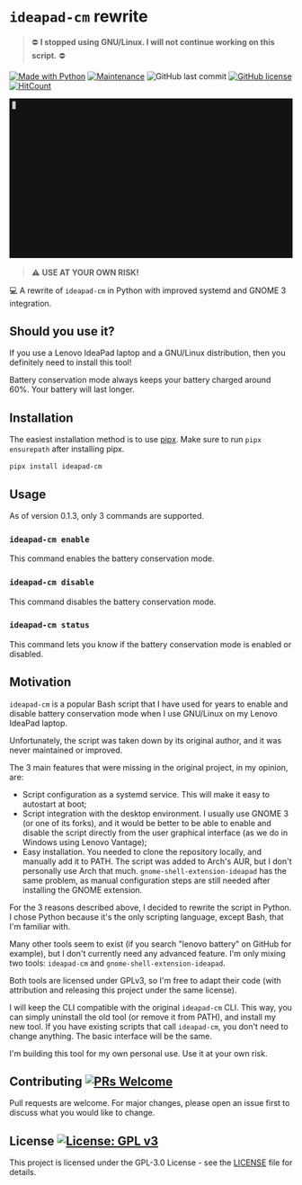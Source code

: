 # `ideapad-cm` rewrite

> :no_entry: **I stopped using GNU/Linux. I will not continue working on this script.** :no_entry:

[![Made with Python](https://img.shields.io/badge/Made%20with-Python-1f425f.svg)](https://www.python.org)
[![Maintenance](https://img.shields.io/badge/Maintained%3F-no-red.svg)](https://github.com/devaminb/ideapad-cm-rewrite/graphs/commit-activity)
![GitHub last commit](https://img.shields.io/github/last-commit/devaminb/ideapad-cm-rewrite)
[![GitHub license](https://img.shields.io/github/license/devaminb/ideapad-cm-rewrite)](https://github.com/devaminb/ideapad-cm-rewrite/blob/main/LICENSE)
[![HitCount](https://hits.dwyl.com/devaminb/ideapad-cm-rewrite.svg?style=flat)](http://hits.dwyl.com/devaminb/ideapad-cm-rewrite)

![CLI Demo](cli.gif "ideapad-cm demonstration")

> :warning: **USE AT YOUR OWN RISK!**

:computer: A rewrite of `ideapad-cm` in Python with improved systemd
and GNOME 3 integration.

## Should you use it?

If you use a Lenovo IdeaPad laptop and a GNU/Linux distribution, then
you definitely need to install this tool!

Battery conservation mode always keeps your battery charged around
60%. Your battery will last longer.

## Installation

The easiest installation method is to use
[pipx](https://github.com/pypa/pipx). Make sure to run `pipx ensurepath`
after installing pipx.

```shell
pipx install ideapad-cm
```

## Usage

As of version 0.1.3, only 3 commands are supported.

### `ideapad-cm enable`

This command enables the battery conservation mode.

### `ideapad-cm disable`

This command disables the battery conservation mode.

### `ideapad-cm status`

This command lets you know if the battery conservation mode is enabled
or disabled.

## Motivation

`ideapad-cm` is a popular Bash script that I have used for years to
enable and disable battery conservation mode when I use GNU/Linux on
my Lenovo IdeaPad laptop.

Unfortunately, the script was taken down by its original author, and it
was never maintained or improved.

The 3 main features that were missing in the original project, in my
opinion, are:
- Script configuration as a systemd service. This will make it easy to
autostart at boot;
- Script integration with the desktop environment. I usually use
GNOME 3 (or one of its forks), and it would be better to be able to
enable and disable the script directly from the user graphical
interface (as we do in Windows using Lenovo Vantage);
- Easy installation. You needed to clone the repository locally, and
manually add it to PATH. The script was added to Arch's AUR, but I don't
personally use Arch that much. `gnome-shell-extension-ideapad` has the
same problem, as manual configuration steps are still needed after
installing the GNOME extension.

For the 3 reasons described above, I decided to rewrite the script
in Python. I chose Python because it's the only scripting language,
except Bash, that I'm familiar with.

Many other tools seem to exist (if you search "lenovo battery" on GitHub
for example), but I don't currently need any advanced feature. I'm
only mixing two tools: `ideapad-cm` and `gnome-shell-extension-ideapad`.

Both tools are licensed under GPLv3, so I'm free to adapt their code
(with attribution and releasing this project under the same license).

I will keep the CLI compatible with the original `ideapad-cm` CLI. This
way, you can simply uninstall the old tool (or remove it from PATH), and
install my new tool. If you have existing scripts that call `ideapad-cm`,
you don't need to change anything. The basic interface will be the same.

I'm building this tool for my own personal use. Use it at your own risk.

## Contributing [![PRs Welcome](https://img.shields.io/badge/PRs-welcome-green.svg)](https://makeapullrequest.com)
Pull requests are welcome. For major changes, please open an issue first
to discuss what you would like to change.

## License [![License: GPL v3](https://img.shields.io/badge/License-GPLv3-blue.svg)](https://www.gnu.org/licenses/gpl-3.0)
This project is licensed under the GPL-3.0 License - see the [LICENSE](LICENSE)
file for details.
